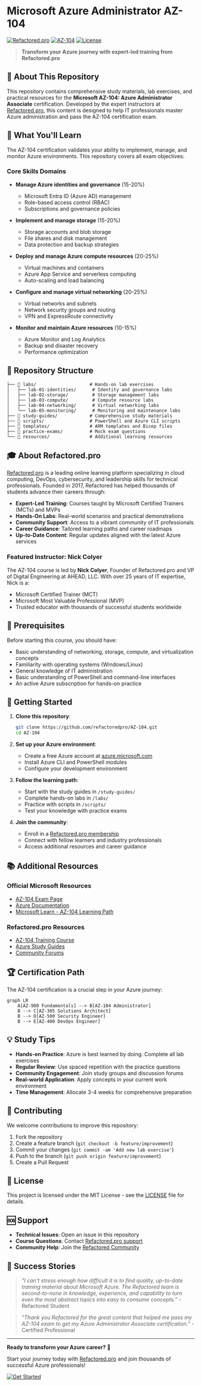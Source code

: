 # Microsoft Azure Administrator AZ-104

[![Refactored.pro](https://img.shields.io/badge/Refactored.pro-Premium%20Training-blue)](https://www.refactored.pro)
[![AZ-104](https://img.shields.io/badge/Microsoft-AZ--104-orange)](https://learn.microsoft.com/en-us/certifications/azure-administrator/)
[![License](https://img.shields.io/badge/License-MIT-green.svg)](LICENSE)

> **Transform your Azure journey with expert-led training from Refactored.pro**

## 🎯 About This Repository

This repository contains comprehensive study materials, lab exercises, and practical resources for the **Microsoft AZ-104: Azure Administrator Associate** certification. Developed by the expert instructors at [Refactored.pro](https://www.refactored.pro), this content is designed to help IT professionals master Azure administration and pass the AZ-104 certification exam.

## 🚀 What You'll Learn

The AZ-104 certification validates your ability to implement, manage, and monitor Azure environments. This repository covers all exam objectives:

### Core Skills Domains

- **Manage Azure identities and governance** (15-20%)
  - Microsoft Entra ID (Azure AD) management
  - Role-based access control (RBAC)
  - Subscriptions and governance policies

- **Implement and manage storage** (15-20%)
  - Storage accounts and blob storage
  - File shares and disk management
  - Data protection and backup strategies

- **Deploy and manage Azure compute resources** (20-25%)
  - Virtual machines and containers
  - Azure App Service and serverless computing
  - Auto-scaling and load balancing

- **Configure and manage virtual networking** (20-25%)
  - Virtual networks and subnets
  - Network security groups and routing
  - VPN and ExpressRoute connectivity

- **Monitor and maintain Azure resources** (10-15%)
  - Azure Monitor and Log Analytics
  - Backup and disaster recovery
  - Performance optimization

## 📁 Repository Structure

```
├── 📁 labs/                    # Hands-on lab exercises
│   ├── lab-01-identities/      # Identity and governance labs
│   ├── lab-02-storage/         # Storage management labs
│   ├── lab-03-compute/         # Compute resource labs
│   ├── lab-04-networking/      # Virtual networking labs
│   └── lab-05-monitoring/      # Monitoring and maintenance labs
├── 📁 study-guides/            # Comprehensive study materials
├── 📁 scripts/                 # PowerShell and Azure CLI scripts
├── 📁 templates/               # ARM templates and Bicep files
├── 📁 practice-exams/          # Mock exam questions
└── 📁 resources/               # Additional learning resources
```

## 🎓 About Refactored.pro

[Refactored.pro](https://www.refactored.pro) is a leading online learning platform specializing in cloud computing, DevOps, cybersecurity, and leadership skills for technical professionals. Founded in 2017, Refactored has helped thousands of students advance their careers through:

- **Expert-Led Training**: Courses taught by Microsoft Certified Trainers (MCTs) and MVPs
- **Hands-On Labs**: Real-world scenarios and practical demonstrations
- **Community Support**: Access to a vibrant community of IT professionals
- **Career Guidance**: Tailored learning paths and career roadmaps
- **Up-to-Date Content**: Regular updates aligned with the latest Azure services

### Featured Instructor: Nick Colyer

The AZ-104 course is led by **Nick Colyer**, Founder of Refactored.pro and VP of Digital Engineering at AHEAD, LLC. With over 25 years of IT expertise, Nick is a:
- Microsoft Certified Trainer (MCT)
- Microsoft Most Valuable Professional (MVP)
- Trusted educator with thousands of successful students worldwide

## 🎯 Prerequisites

Before starting this course, you should have:

- Basic understanding of networking, storage, compute, and virtualization concepts
- Familiarity with operating systems (Windows/Linux)
- General knowledge of IT administration
- Basic understanding of PowerShell and command-line interfaces
- An active Azure subscription for hands-on practice

## 🚀 Getting Started

1. **Clone this repository**:
   ```bash
   git clone https://github.com/refactoredpro/AZ-104.git
   cd AZ-104
   ```

2. **Set up your Azure environment**:
   - Create a free Azure account at [azure.microsoft.com](https://azure.microsoft.com/free/)
   - Install Azure CLI and PowerShell modules
   - Configure your development environment

3. **Follow the learning path**:
   - Start with the study guides in `/study-guides/`
   - Complete hands-on labs in `/labs/`
   - Practice with scripts in `/scripts/`
   - Test your knowledge with practice exams

4. **Join the community**:
   - Enroll in a [Refactored.pro membership](https://www.refactored.pro/membership)
   - Connect with fellow learners and industry professionals
   - Access additional resources and career guidance

## 📚 Additional Resources

### Official Microsoft Resources
- [AZ-104 Exam Page](https://learn.microsoft.com/en-us/certifications/azure-administrator/)
- [Azure Documentation](https://docs.microsoft.com/en-us/azure/)
- [Microsoft Learn - AZ-104 Learning Path](https://learn.microsoft.com/en-us/training/paths/az-104-administrator-prerequisites/)

### Refactored.pro Resources
- [AZ-104 Training Course](https://courses.refactored.pro/p/az-104)
- [Azure Study Guides](https://www.refactored.pro/study-guides)
- [Community Forums](https://www.refactored.pro/membership)

## 🏆 Certification Path

The AZ-104 certification is a crucial step in your Azure journey:

```mermaid
graph LR
    A[AZ-900 Fundamentals] --> B[AZ-104 Administrator]
    B --> C[AZ-305 Solutions Architect]
    B --> D[AZ-500 Security Engineer]
    B --> E[AZ-400 DevOps Engineer]
```

## 💡 Study Tips

- **Hands-on Practice**: Azure is best learned by doing. Complete all lab exercises
- **Regular Review**: Use spaced repetition with the practice questions
- **Community Engagement**: Join study groups and discussion forums
- **Real-world Application**: Apply concepts in your current work environment
- **Time Management**: Allocate 3-4 weeks for comprehensive preparation

## 🤝 Contributing

We welcome contributions to improve this repository:

1. Fork the repository
2. Create a feature branch (`git checkout -b feature/improvement`)
3. Commit your changes (`git commit -am 'Add new lab exercise'`)
4. Push to the branch (`git push origin feature/improvement`)
5. Create a Pull Request

## 📄 License

This project is licensed under the MIT License - see the [LICENSE](LICENSE) file for details.

## 🆘 Support

- **Technical Issues**: Open an issue in this repository
- **Course Questions**: Contact [Refactored.pro support](https://support.refactored.pro)
- **Community Help**: Join the [Refactored Community](https://www.refactored.pro/membership)

## 🌟 Success Stories

> *"I can't stress enough how difficult it is to find quality, up-to-date training material about Microsoft Azure. The Refactored team is second-to-none in knowledge, experience, and capability to turn even the most abstract topics into easy to consume concepts."* - Refactored Student

> *"Thank you Refactored for the great content that helped me pass my AZ-104 exam to get my Azure Administrator Associate certification."* - Certified Professional

---

**Ready to transform your Azure career?** 🚀

Start your journey today with [Refactored.pro](https://www.refactored.pro) and join thousands of successful Azure professionals!

[![Get Started](https://img.shields.io/badge/Get%20Started-Refactored.pro-blue?style=for-the-badge)](https://www.refactored.pro/membership)